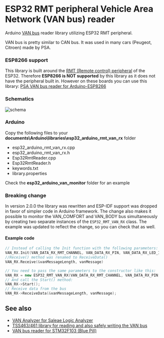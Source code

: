# ESP32 RMT peripheral Vehicle Area Network (VAN bus) reader

Arduino [VAN bus][van_network] reader library utilizing ESP32 RMT peripheral.

VAN bus is pretty similar to CAN bus. It was used in many cars (Peugeot, Citroen) made by PSA.

### ESP8266 support
This library is built around the [RMT (Remote control) peripheral][rmt_peripheral] of the ESP32. Therefore **ESP8266 is NOT supported** by this library as it does not have the peripheral built in. However on these boards you can use this library: [PSA VAN bus reader for Arduino-ESP8266][van_reader_for_esp8266]

### Schematics

![schema](https://github.com/morcibacsi/esp32_rmt_van_rx/raw/master/extras/schema/esp32-sn65hvd230-iso-a.png)

### Arduino
Copy the following files to your **documents\Arduino\libraries\esp32_arduino_rmt_van_rx** folder
  - esp32_arduino_rmt_van_rx.cpp
  - esp32_arduino_rmt_van_rx.h
  - Esp32RmtReader.cpp
  - Esp32RmtReader.h
  - keywords.txt
  - library.properties

Check the **esp32_arduino_van_monitor** folder for an example

### Breaking change

In version 2.0.0 the library was rewritten and ESP-IDF support was dropped in favor of simpler code in Arduino framework. The change also makes it possible to monitor the VAN_COMFORT and VAN_BODY bus simultaneously by creating two separate instances of the ```ESP32_RMT_VAN_RX``` class. The example was updated to reflect the change, so you can check that as well.

#### Example code
```cpp
// Instead of calling the Init function with the following parameters:
VAN_RX.Init(VAN_DATA_RX_RMT_CHANNEL, VAN_DATA_RX_PIN, VAN_DATA_RX_LED_INDICATOR_PIN, VAN_LINE_LEVEL_HIGH, VAN_NETWORK_TYPE_COMFORT);
//Receive() method was renamed to ReceiveData()
VAN_RX.Receive(&vanMessageLength, vanMessage)

// You need to pass the same parameters to the constructor like this:
VAN_RX = new ESP32_RMT_VAN_RX(VAN_DATA_RX_RMT_CHANNEL, VAN_DATA_RX_PIN, VAN_DATA_RX_LED_INDICATOR_PIN, VAN_LINE_LEVEL_HIGH, VAN_NETWORK_TYPE_COMFORT);
// And call the Start() method:
VAN_RX->Start();
// Receive data from the bus
VAN_RX->ReceiveData(&vanMessageLength, vanMessage);
```

## See also
- [VAN Analyzer for Saleae Logic Analyzer][van_analyzer]
- [TSS463/461 library for reading and also safely writing the VAN bus][tss_46x library]
- [VAN bus reader for STM32F103 (Blue Pill)][stm32_van_bus]

[van_network]: https://en.wikipedia.org/wiki/Vehicle_Area_Network
[van_analyzer]: https://github.com/morcibacsi/VanAnalyzer/
[rmt_peripheral]: https://docs.espressif.com/projects/esp-idf/en/latest/api-reference/peripherals/rmt.html
[van_reader_for_esp8266]: https://github.com/0xCAFEDECAF/VanBus
[tss_46x library]: https://github.com/morcibacsi/arduino_tss463_van
[stm32_van_bus]: https://github.com/morcibacsi/stm32_arduino_van_bus

